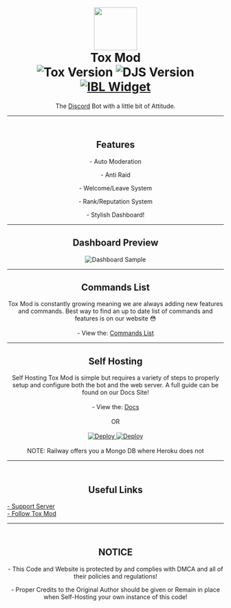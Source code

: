 <h1 align='center'><img src="https://toxmod.xyz/images/ToxModLogo.gif" height='100px' width='100px' />
 <br>
   Tox Mod
 <br>
   <img src="https://img.shields.io/github/package-json/v/Tox-Mod/ToxModBot?style=flat-square&logo=github&label=Version&color=%2334D058" alt="Tox Version" />
   <img src="https://img.shields.io/badge/Discord.js-v12-%2334d058?style=flat-square&logo=npm&logoColor=fff" alt="DJS Version" />
 <br>
   <a href="https://infinitybotlist.com/bots/631558023109804032"><img src="https://infinitybotlist.com/bots/631558023109804032/widget" alt="IBL Widget"/></a>
</h1>
<p align="center">The <a href="https://toxmod.xyz/discord">Discord</a> Bot with a little bit of Attitude.</p>

<hr>

<h2 align='center'><br>Features</h2>
<p align="center">- Auto Moderation</p>
<p align="center">- Anti Raid</p>
<p align="center">- Welcome/Leave System</p>
<p align="center">- Rank/Reputation System</p>
<p align="center">- Stylish Dashboard!</p>

<hr>

<h2 align="center">
  Dashboard Preview
</h2>

<div align="center">
  <img src="https://media.discordapp.net/attachments/653733403841134600/911285869414072401/ss.png" alt="Dashboard Sample">
</div>

<hr>

<h2 align="center">
  Commands List
</h2>

<div align="center">
 <p align="center">
   Tox Mod is constantly growing meaning we are always adding
   new features and commands. Best way to find an up to date
   list of commands and features is on our website 😳
   <br><br>
   - View the: <a href="https://toxmod.xyz/commands">Commands List</a>
 </p>
</div>

<hr>

<h2 align="center">
  Self Hosting
</h2>

<div align="center">
 <p align="center">
   Self Hosting Tox Mod is simple but requires a variety of
   steps to properly setup and configure both the bot and
   the web server. A full guide can be found on our Docs Site!
   <br><br>
   - View the: <a href="https://help.toxmod.xyz/docs/hosting/intro/">Docs</a>
   <br><br>
      OR
   <br><br>
   <a href="https://heroku.com/deploy?template=https://github.com/Tox-Mod/ToxModBot">
     <img src="https://www.herokucdn.com/deploy/button.svg" alt="Deploy">
   </a>
   <a href="https://railway.app/new/template?template=https%3A%2F%2Fgithub.com%2FTox-Mod%2FToxModBot&plugins=mongodb&envs=AUTH_LOGS%2CADMINS%2CBETA_WL%2CBOT_LOGS%2CBUG_LOGS%2CCLIENT_ID%2CCLIENT_SECRET%2CDEVS%2CDOMAIN%2CERR_LOGS%2CIBL_AUTH%2CJOIN_LOGS%2CMAINTENANCE%2CMONGO_URL%2COWNERS%2CPARADISE_AUTH%2CSERVER_ID%2CSERVER_INV%2CTOKEN%2CVOID_AUTH&optionalEnvs=ADMINS%2CBETA_WL%2CDEVS%2CIBL_AUTH%2COWNERS%2CPARADISE_AUTH%2CVOID_AUTH&AUTH_LOGSDesc=Discord+Channel+ID+to+log+oAuth+Events&ADMINSDesc=Array+of+Discord+User+IDs+for+the+Bot+Admins+%28Use+the+Config%29&BETA_WLDesc=Array+of+Discord+User+IDs+for+Beta+Access+%28Use+the+Config%29&BOT_LOGSDesc=Discord+Channel+ID+for+logging+the+Bots+Events&BUG_LOGSDesc=Discord+Channel+ID+for+logging+Bug+Reports&CLIENT_IDDesc=Discord+Client+%28Bot%29+ID&CLIENT_SECRETDesc=Discord+Client+%28Bot%29+Secret&DEVSDesc=Array+of+Discord+User+IDs+who+are+a+Bot+Dev&DOMAINDesc=Website+Domain+with+Callback&ERR_LOGSDesc=Discord+Channel+ID+for+logging+Website+and+Bot+Errors&IBL_AUTHDesc=Infinity+Bot+List+API+Auth+Token&JOIN_LOGSDesc=Discord+Channel+ID+for+logging+when+the+bot+Joins+and+Leaves+a+Server&MAINTENANCEDesc=Enable+or+Disable+Maintenance+Mode&MONGO_URLDesc=Mongo+Database+Connection+String&OWNERSDesc=Array+of+Discord+IDs+who+are+Bot+Owners&PARADISE_AUTHDesc=Paradise+Bot+List+API+Auth+Token&SERVER_IDDesc=Support+Server+ID&SERVER_INVDesc=Support+Server+Invite&TOKENDesc=Discord+Client+%28Bot%29+Token&VOID_AUTHDesc=Void+Bot+List+API+Auth+Token&DOMAINDefault=https%3A%2F%2Ftoxmod.xyz%2Fcallback&MAINTENANCEDefault=false">
     <img src="https://railway.app/button.svg" alt="Deploy">
   </a>
   <br><br>
     NOTE: Railway offers you a Mongo DB where Heroku does not
 </p> 
</div>

<hr>

<h2 align='center'><br>Useful Links</h2>
<a align="center" href="https://toxmod.xyz/discord">- Support Server</a>
<br>
<a align="center" href="https://twitter.com/ToxMod">- Follow Tox Mod</a>

<hr>

<h2 align='center'><br>NOTICE</h2>
<p align="center">
- This Code and Website is protected by and complies with
DMCA and all of their policies and regulations!
</p>
<p align="center">
- Proper Credits to the Original Author should be given or
Remain in place when Self-Hosting your own instance of this code!
</p>


